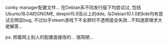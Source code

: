 conky manager配置文件...
在Debian系不同发行版下均尝试过, 包括Ubuntu18.04的GNOME, deepin15.9及以上的dde, 与Debian10.1.0的kde均有尝试无明显bug, 不过似乎steam游戏下不全屏时不透明度会失效...不知道原理求大佬解答...

ps: 照着网上别人的配置直接改的...
很简陋...
